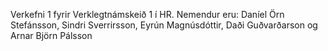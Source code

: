﻿Verkefni 1 fyrir Verklegtnámskeið 1 í HR. 
Nemendur eru: Daníel Örn Stefánsson, Sindri Sverrirsson, Eyrún Magnúsdóttir, Daði Guðvarðarson og Arnar Björn Pálsson
